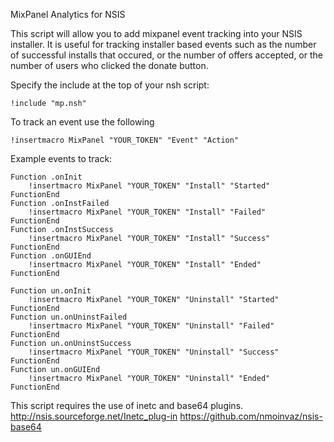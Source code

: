 MixPanel Analytics for NSIS

This script will allow you to add mixpanel event tracking into your NSIS installer. It is useful for tracking installer based events such as the number of successful installs that occured, or the number of offers accepted, or the number of users who clicked the donate button.

Specify the include at the top of your nsh script:

```
!include "mp.nsh"
```

To track an event use the following

```
!insertmacro MixPanel "YOUR_TOKEN" "Event" "Action"
```

Example events to track:

```
Function .onInit
    !insertmacro MixPanel "YOUR_TOKEN" "Install" "Started"
FunctionEnd
Function .onInstFailed
    !insertmacro MixPanel "YOUR_TOKEN" "Install" "Failed"
FunctionEnd
Function .onInstSuccess
    !insertmacro MixPanel "YOUR_TOKEN" "Install" "Success"
FunctionEnd
Function .onGUIEnd
    !insertmacro MixPanel "YOUR_TOKEN" "Install" "Ended"
FunctionEnd

Function un.onInit
    !insertmacro MixPanel "YOUR_TOKEN" "Uninstall" "Started"
FunctionEnd
Function un.onUninstFailed
    !insertmacro MixPanel "YOUR_TOKEN" "Uninstall" "Failed"
FunctionEnd
Function un.onUninstSuccess
    !insertmacro MixPanel "YOUR_TOKEN" "Uninstall" "Success"
FunctionEnd
Function un.onGUIEnd
    !insertmacro MixPanel "YOUR_TOKEN" "Uninstall" "Ended"
FunctionEnd
```
This script requires the use of inetc and base64 plugins.
http://nsis.sourceforge.net/Inetc_plug-in
https://github.com/nmoinvaz/nsis-base64